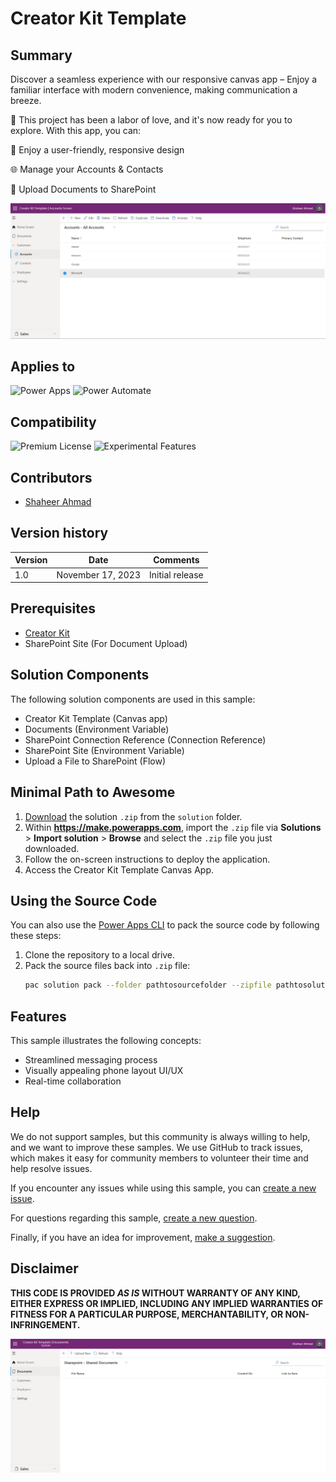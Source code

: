 # Creator Kit Template

## Summary

Discover a seamless experience with our responsive canvas app – Enjoy a familiar interface with modern convenience, making communication a breeze.

📢 This project has been a labor of love, and it's now ready for you to explore. With this app, you can:

📱 Enjoy a user-friendly, responsive design

🌐 Manage your Accounts & Contacts

📢 Upload Documents to SharePoint

![Screenshot 2023-09-02 130516](./assets/Screenshot%202023-10-21%20160340.png)

## Applies to

![Power Apps](https://img.shields.io/badge/Power%20Apps-Yes-green "Yes")
![Power Automate](https://img.shields.io/badge/Power%20Automate-Yes-green "Yes")

## Compatibility
![Premium License](https://img.shields.io/badge/Premium%20License-Not%20Required-red.svg "Premium license not required")
![Experimental Features](https://img.shields.io/badge/Experimental%20Features-No-red.svg "Does not rely on experimental features")

## Contributors

* [Shaheer Ahmad](https://github.com/shaheerahmadch)

## Version history

Version|Date|Comments
-------|----|--------
1.0|November 17, 2023|Initial release

## Prerequisites

* [Creator Kit](https://learn.microsoft.com/power-platform/guidance/creator-kit/overview?wt.mc_id=studentamb_280505)
* SharePoint Site (For Document Upload)

## Solution Components

The following solution components are used in this sample:

* Creator Kit Template (Canvas app)
* Documents (Environment Variable)
* SharePoint Connection Reference (Connection Reference)
* SharePoint Site (Environment Variable)
* Upload a File to SharePoint (Flow)

## Minimal Path to Awesome

1. [Download](./solution/creator-kit-template.zip) the solution `.zip` from the `solution` folder.
2. Within **https://make.powerapps.com**, import the `.zip` file via **Solutions** > **Import solution** > **Browse** and select the `.zip` file you just downloaded.
3. Follow the on-screen instructions to deploy the application.
4. Access the Creator Kit Template Canvas App.

## Using the Source Code

You can also use the [Power Apps CLI](https://aka.ms/pac/docs) to pack the source code by following these steps:

1. Clone the repository to a local drive.
2. Pack the source files back into `.zip` file:
   ```bash
   pac solution pack --folder pathtosourcefolder --zipfile pathtosolution  --processCanvasApps
   ```

## Features

This sample illustrates the following concepts:

* Streamlined messaging process
* Visually appealing phone layout UI/UX
* Real-time collaboration

## Help

We do not support samples, but this community is always willing to help, and we want to improve these samples. We use GitHub to track issues, which makes it easy for  community members to volunteer their time and help resolve issues.

If you encounter any issues while using this sample, you can [create a new issue](https://github.com/pnp/powerapps-samples/issues/new?assignees=&labels=Needs%3A+Triage+%3Amag%3A%2Ctype%3Abug-suspected&template=bug-report.yml&sample=creator-kit-template&authors=@shaheerahmadch&title=creator-kit-template%20-%20).

For questions regarding this sample, [create a new question](https://github.com/pnp/powerapps-samples/issues/new?assignees=&labels=Needs%3A+Triage+%3Amag%3A%2Ctype%3Abug-suspected&template=question.yml&sample=creator-kit-template&authors=@shaheerahmadch&title=creator-kit-template%20-%20).

Finally, if you have an idea for improvement, [make a suggestion](https://github.com/pnp/powerapps-samples/issues/new?assignees=&labels=Needs%3A+Triage+%3Amag%3A%2Ctype%3Abug-suspected&template=suggestion.yml&sample=creator-kit-template&authors=@shaheerahmadch&title=creator-kit-template%20-%20).

## Disclaimer

**THIS CODE IS PROVIDED *AS IS* WITHOUT WARRANTY OF ANY KIND, EITHER EXPRESS OR IMPLIED, INCLUDING ANY IMPLIED WARRANTIES OF FITNESS FOR A PARTICULAR PURPOSE, MERCHANTABILITY, OR NON-INFRINGEMENT.**

<img src="./assets/Screenshot 2023-10-21 160406.png" />
